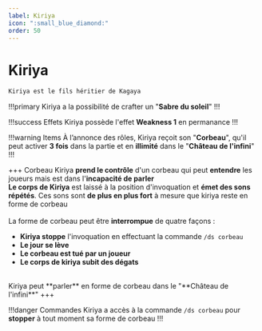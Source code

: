 ```yaml
---
label: Kiriya
icon: ":small_blue_diamond:"
order: 50
---
```


# Kiriya

```txt
Kiriya est le fils héritier de Kagaya
```

!!!primary
Kiriya a la possibilité de crafter un "**Sabre du soleil**"
!!!

!!!success Effets
Kiriya possède l'effet **Weakness 1** en permanance
!!!

!!!warning Items
À l’annonce des rôles, Kiriya reçoit son "**Corbeau**", qu'il peut activer **3 fois** dans la partie et en **illimité** dans le "**Château de l'infini**"
!!!

+++ Corbeau
Kiriya **prend le contrôle** d'un corbeau qui peut **entendre** les joueurs mais est dans l'**incapacité de parler** <br>
**Le corps de Kiriya** est laissé à la position d'invoquation et **émet des sons répétés**. Ces sons sont **de plus en plus fort** à mesure que kiriya reste en forme de corbeau <br>
<br>
La forme de corbeau peut être **interrompue** de quatre façons : <br>
- **Kiriya stoppe** l'invoquation en effectuant la commande ```/ds corbeau```<br>
- **Le jour se lève** <br>
- **Le corbeau est tué par un joueur** <br>
- **Le corps de kiriya subit des dégats** <br>
<br>
Kiriya peut **parler** en forme de corbeau dans le "**Château de l'infini**"
+++ 

!!!danger Commandes
Kiriya a accès à la commande ```/ds corbeau``` pour **stopper** à tout moment sa forme de corbeau
!!!

